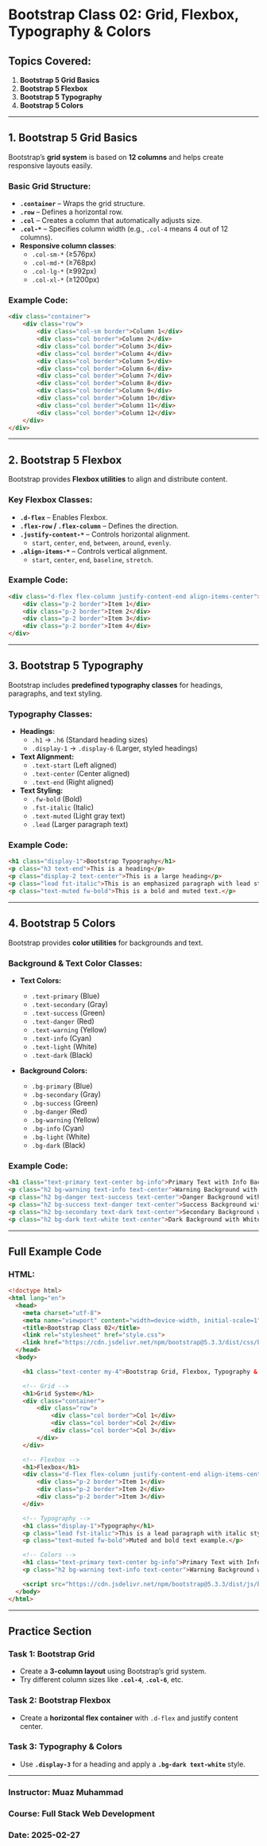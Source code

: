 
# **Bootstrap Class 02: Grid, Flexbox, Typography & Colors**  

## **Topics Covered:**  
1. **Bootstrap 5 Grid Basics**  
2. **Bootstrap 5 Flexbox**  
3. **Bootstrap 5 Typography**  
4. **Bootstrap 5 Colors**  

---

## **1. Bootstrap 5 Grid Basics**  
Bootstrap’s **grid system** is based on **12 columns** and helps create responsive layouts easily.  

### **Basic Grid Structure:**  
- **`.container`** – Wraps the grid structure.  
- **`.row`** – Defines a horizontal row.  
- **`.col`** – Creates a column that automatically adjusts size.  
- **`.col-*`** – Specifies column width (e.g., `.col-4` means 4 out of 12 columns).  
- **Responsive column classes**:
  - `.col-sm-*` (≥576px)
  - `.col-md-*` (≥768px)
  - `.col-lg-*` (≥992px)
  - `.col-xl-*` (≥1200px)

### **Example Code:**
```html
<div class="container">
    <div class="row">
        <div class="col-sm border">Column 1</div>
        <div class="col border">Column 2</div>
        <div class="col border">Column 3</div>
        <div class="col border">Column 4</div>
        <div class="col border">Column 5</div>
        <div class="col border">Column 6</div>
        <div class="col border">Column 7</div>
        <div class="col border">Column 8</div>
        <div class="col border">Column 9</div>
        <div class="col border">Column 10</div>
        <div class="col border">Column 11</div>
        <div class="col border">Column 12</div>
    </div>
</div>
```

---

## **2. Bootstrap 5 Flexbox**  
Bootstrap provides **Flexbox utilities** to align and distribute content.  

### **Key Flexbox Classes:**  
- **`.d-flex`** – Enables Flexbox.  
- **`.flex-row` / `.flex-column`** – Defines the direction.  
- **`.justify-content-*`** – Controls horizontal alignment.  
  - `start`, `center`, `end`, `between`, `around`, `evenly`.  
- **`.align-items-*`** – Controls vertical alignment.  
  - `start`, `center`, `end`, `baseline`, `stretch`.  

### **Example Code:**
```html
<div class="d-flex flex-column justify-content-end align-items-center">
    <div class="p-2 border">Item 1</div>
    <div class="p-2 border">Item 2</div>
    <div class="p-2 border">Item 3</div>
    <div class="p-2 border">Item 4</div>
</div>
```

---

## **3. Bootstrap 5 Typography**  
Bootstrap includes **predefined typography classes** for headings, paragraphs, and text styling.

### **Typography Classes:**  
- **Headings:**  
  - `.h1` → `.h6` (Standard heading sizes)  
  - `.display-1` → `.display-6` (Larger, styled headings)  
- **Text Alignment:**  
  - `.text-start` (Left aligned)  
  - `.text-center` (Center aligned)  
  - `.text-end` (Right aligned)  
- **Text Styling:**  
  - `.fw-bold` (Bold)  
  - `.fst-italic` (Italic)  
  - `.text-muted` (Light gray text)  
  - `.lead` (Larger paragraph text)  

### **Example Code:**
```html
<h1 class="display-1">Bootstrap Typography</h1>
<p class="h3 text-end">This is a heading</p>
<p class="display-2 text-center">This is a large heading</p>
<p class="lead fst-italic">This is an emphasized paragraph with lead styling.</p>
<p class="text-muted fw-bold">This is a bold and muted text.</p>
```

---

## **4. Bootstrap 5 Colors**  
Bootstrap provides **color utilities** for backgrounds and text.  

### **Background & Text Color Classes:**  
- **Text Colors:**  
  - `.text-primary` (Blue)  
  - `.text-secondary` (Gray)  
  - `.text-success` (Green)  
  - `.text-danger` (Red)  
  - `.text-warning` (Yellow)  
  - `.text-info` (Cyan)  
  - `.text-light` (White)  
  - `.text-dark` (Black)  

- **Background Colors:**  
  - `.bg-primary` (Blue)  
  - `.bg-secondary` (Gray)  
  - `.bg-success` (Green)  
  - `.bg-danger` (Red)  
  - `.bg-warning` (Yellow)  
  - `.bg-info` (Cyan)  
  - `.bg-light` (White)  
  - `.bg-dark` (Black)  

### **Example Code:**
```html
<h1 class="text-primary text-center bg-info">Primary Text with Info Background</h1>
<p class="h2 bg-warning text-info text-center">Warning Background with Info Text</p>
<p class="h2 bg-danger text-success text-center">Danger Background with Success Text</p>
<p class="h2 bg-success text-danger text-center">Success Background with Danger Text</p>
<p class="h2 bg-secondary text-dark text-center">Secondary Background with Dark Text</p>
<p class="h2 bg-dark text-white text-center">Dark Background with White Text</p>
```

---

## **Full Example Code**  

### **HTML:**
```html
<!doctype html>
<html lang="en">
  <head>
    <meta charset="utf-8">
    <meta name="viewport" content="width=device-width, initial-scale=1">
    <title>Bootstrap Class 02</title>
    <link rel="stylesheet" href="style.css">
    <link href="https://cdn.jsdelivr.net/npm/bootstrap@5.3.3/dist/css/bootstrap.min.css" rel="stylesheet">
  </head>
  <body>

    <h1 class="text-center my-4">Bootstrap Grid, Flexbox, Typography & Colors</h1>

    <!-- Grid -->
    <h1>Grid System</h1>
    <div class="container">
        <div class="row">
            <div class="col border">Col 1</div>
            <div class="col border">Col 2</div>
            <div class="col border">Col 3</div>
        </div>
    </div>

    <!-- Flexbox -->
    <h1>Flexbox</h1>
    <div class="d-flex flex-column justify-content-end align-items-center">
        <div class="p-2 border">Item 1</div>
        <div class="p-2 border">Item 2</div>
        <div class="p-2 border">Item 3</div>
    </div>

    <!-- Typography -->
    <h1 class="display-1">Typography</h1>
    <p class="lead fst-italic">This is a lead paragraph with italic styling.</p>
    <p class="text-muted fw-bold">Muted and bold text example.</p>

    <!-- Colors -->
    <h1 class="text-primary text-center bg-info">Primary Text with Info Background</h1>
    <p class="h2 bg-warning text-info text-center">Warning Background with Info Text</p>

    <script src="https://cdn.jsdelivr.net/npm/bootstrap@5.3.3/dist/js/bootstrap.bundle.min.js"></script>
  </body>
</html>
```

---

## **Practice Section**  
### **Task 1: Bootstrap Grid**
- Create a **3-column layout** using Bootstrap’s grid system.  
- Try different column sizes like **`.col-4`**, **`.col-6`**, etc.  

### **Task 2: Bootstrap Flexbox**
- Create a **horizontal flex container** with `.d-flex` and justify content center.  

### **Task 3: Typography & Colors**
- Use **`.display-3`** for a heading and apply a **`.bg-dark text-white`** style.  

---

### **Instructor: Muaz Muhammad**  
### **Course: Full Stack Web Development**  
### **Date: 2025-02-27**  

